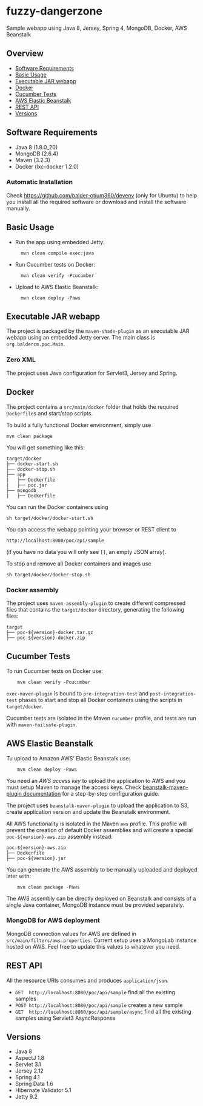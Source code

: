 # fuzzy-dangerzone

Sample webapp using Java 8, Jersey, Spring 4, MongoDB, Docker, AWS Beanstalk


## Overview

* [Software Requirements](#software-requirements)
* [Basic Usage](#basic-usage)
* [Executable JAR webapp](#executable-jar-webapp)
* [Docker](#docker)
* [Cucumber Tests](#cucumber-tests)
* [AWS Elastic Beanstalk](#aws-elastic-beanstalk)
* [REST API](#rest-api)
* [Versions](#versions)


## Software Requirements

* Java 8 (1.8.0_20)
* MongoDB (2.6.4)
* Maven (3.2.3)
* Docker (lxc-docker 1.2.0)

### Automatic Installation

Check https://github.com/balder-otium360/devenv (only for Ubuntu) to help you install all the required software or download and install the software manually.


## Basic Usage

* Run the app using embedded Jetty:

        mvn clean compile exec:java
* Run Cucumber tests on Docker:

        mvn clean verify -Pcucumber
* Upload to AWS Elastic Beanstalk:

        mvn clean deploy -Paws


## Executable JAR webapp

The project is packaged by the `maven-shade-plugin` as an executable JAR webapp using an embedded Jetty server. The main class is `org.baldercm.poc.Main`.

### Zero XML

The project uses Java configuration for Servlet3, Jersey and Spring.


## Docker

The project contains a `src/main/docker` folder that holds the required `Dockerfile`s and start/stop scripts.

To build a fully functional Docker environment, simply use

    mvn clean package

You will get something like this:

    target/docker
    ├── docker-start.sh
    ├── docker-stop.sh
    ├── app
    |   ├── Dockerfile
    |   ├── poc.jar
    ├── mongodb
    |   ├── Dockerfile

You can run the Docker containers using

    sh target/docker/docker-start.sh

You can access the webapp pointing your browser or REST client to

    http://localhost:8080/poc/api/sample
(if you have no data you will only see `[]`, an empty JSON array).

To stop and remove all Docker containers and images use

    sh target/docker/docker-stop.sh

### Docker assembly

The project uses `maven-assembly-plugin` to create different compressed files that contains the `target/docker` directory, generating the following files:

    target
    ├── poc-${version}-docker.tar.gz
    ├── poc-${version}-docker.zip

## Cucumber Tests

To run Cucumber tests on Docker use:

        mvn clean verify -Pcucumber

`exec-maven-plugin` is bound to `pre-integration-test` and `post-integration-test` phases to start and stop all Docker containers using the scripts in `target/docker`.

Cucumber tests are isolated in the Maven `cucumber` profile, and tests are run with `maven-failsafe-plugin`.


## AWS Elastic Beanstalk

Tu upload to Amazon AWS' Elastic Beanstalk use:

        mvn clean deploy -Paws

You need an _AWS access key_ to upload the application to AWS and you must setup Maven to manage the access keys. Check [beanstalk-maven-plugin documentation](http://docs.ingenieux.com.br/project/beanstalker/aws-config.html) for a step-by-step configuration guide.

The project uses `beanstalk-maven-plugin` to upload the application to S3, create application version and update the Beanstalk environment.

All AWS functionality is isolated in the Maven `aws` profile. This profile will prevent the creation of default Docker assemblies and will create a special `poc-${version}-aws.zip` assembly instead:

    poc-${version}-aws.zip
    ├── Dockerfile
    ├── poc-${version}.jar

You can generate the AWS assembly to be manually uploaded and deployed later with:

        mvn clean package -Paws

The AWS assembly can be directly deployed on Beanstalk and consists of a single Java container, MongoDB instance must be provided separately.

### MongoDB for AWS deployment

MongoDB connection values for AWS are defined in `src/main/filters/aws.properties`. Current setup uses a MongoLab instance hosted on AWS. Feel free to update this values to whatever you need.

## REST API

All the resource URIs consumes and produces `application/json`.

* `GET  http://localhost:8080/poc/api/sample` find all the existing samples
* `POST http://localhost:8080/poc/api/sample` creates a new sample
* `GET  http://localhost:8080/poc/api/sample/async` find all the existing samples using Servlet3 AsyncResponse

## Versions

* Java 8
* AspectJ 1.8
* Servlet 3.1
* Jersey 2.12
* Spring 4.1
* Spring Data 1.6
* Hibernate Validator 5.1
* Jetty 9.2
